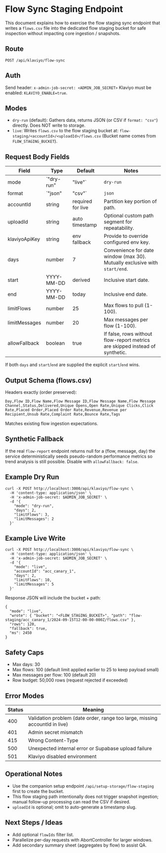 # Flow Sync Staging Endpoint

This document explains how to exercise the flow staging sync endpoint that writes a `flows.csv` file into the dedicated flow staging bucket for safe inspection without impacting core ingestion / snapshots.

## Route
`POST /api/klaviyo/flow-sync`

## Auth
Send header: `x-admin-job-secret: <ADMIN_JOB_SECRET>`
Klaviyo must be enabled: `KLAVIYO_ENABLE=true`.

## Modes
- `dry-run` (default): Gathers data, returns JSON (or CSV if `format: "csv"`) directly. Does NOT write to storage.
- `live`: Writes `flows.csv` to the flow staging bucket at:
  `flow-staging/<accountId>/<uploadId>/flows.csv`
  (Bucket name comes from `FLOW_STAGING_BUCKET`).

## Request Body Fields
| Field | Type | Default | Notes |
|-------|------|---------|-------|
| mode | `"dry-run" | "live"` | `dry-run` | Live writes CSV to storage. |
| format | `"json" | "csv"` | `json` | Only used in dry-run. |
| accountId | string | required for live | Partition key portion of path. |
| uploadId | string | auto timestamp | Optional custom path segment for repeatability. |
| klaviyoApiKey | string | env fallback | Provide to override configured env key. |
| days | number | 7 | Convenience for date window (max 30). Mutually exclusive with `start/end`. |
| start | YYYY-MM-DD | derived | Inclusive start date. |
| end | YYYY-MM-DD | today | Inclusive end date. |
| limitFlows | number | 25 | Max flows to pull (1-100). |
| limitMessages | number | 20 | Max messages per flow (1-100). |
| allowFallback | boolean | true | If false, rows without flow-report metrics are skipped instead of synthetic. |

If both `days` and `start`/`end` are supplied the explicit `start`/`end` wins.

## Output Schema (flows.csv)
Headers exactly (order preserved):
```
Day,Flow ID,Flow Name,Flow Message ID,Flow Message Name,Flow Message Channel,Status,Delivered,Unique Opens,Open Rate,Unique Clicks,Click Rate,Placed Order,Placed Order Rate,Revenue,Revenue per Recipient,Unsub Rate,Complaint Rate,Bounce Rate,Tags
```
Matches existing flow ingestion expectations.

## Synthetic Fallback
If the real `flow-report` endpoint returns null for a (flow, message, day) the service deterministically seeds pseudo-random performance metrics so trend analysis is still possible. Disable with `allowFallback: false`.

## Example Dry Run
```
curl -X POST http://localhost:3000/api/klaviyo/flow-sync \
  -H 'content-type: application/json' \
  -H 'x-admin-job-secret: $ADMIN_JOB_SECRET' \
  -d '{
    "mode": "dry-run",
    "days": 2,
    "limitFlows": 3,
    "limitMessages": 2
  }'
```

## Example Live Write
```
curl -X POST http://localhost:3000/api/klaviyo/flow-sync \
  -H 'content-type: application/json' \
  -H 'x-admin-job-secret: $ADMIN_JOB_SECRET' \
  -d '{
    "mode": "live",
    "accountId": "acc_canary_1",
    "days": 2,
    "limitFlows": 10,
    "limitMessages": 5
  }'
```
Response JSON will include the bucket + path:
```
{
  "mode": "live",
  "wrote": { "bucket": "<FLOW_STAGING_BUCKET>", "path": "flow-staging/acc_canary_1/2024-09-15T12-00-00-000Z/flows.csv" },
  "rows": 120,
  "fallback": true,
  "ms": 2450
}
```

## Safety Caps
- Max days: 30
- Max flows: 100 (default limit applied earlier to 25 to keep payload small)
- Max messages per flow: 100 (default 20)
- Row budget: 50,000 rows (request rejected if exceeded)

## Error Modes
| Status | Meaning |
|--------|---------|
| 400 | Validation problem (date order, range too large, missing accountId in live) |
| 401 | Admin secret mismatch |
| 415 | Wrong Content-Type |
| 500 | Unexpected internal error or Supabase upload failure |
| 501 | Klaviyo disabled environment |

## Operational Notes
- Use the companion setup endpoint `/api/setup-storage/flow-staging` first to create the bucket.
- This flow staging path intentionally does not trigger snapshot ingestion; manual follow-up processing can read the CSV if desired.
- `uploadId` is optional; omit to auto-generate a timestamp slug.

## Next Steps / Ideas
- Add optional `flowIds` filter list.
- Parallelize per-day requests with AbortController for larger windows.
- Add secondary summary sheet (aggregates by flow) to assist QA.
